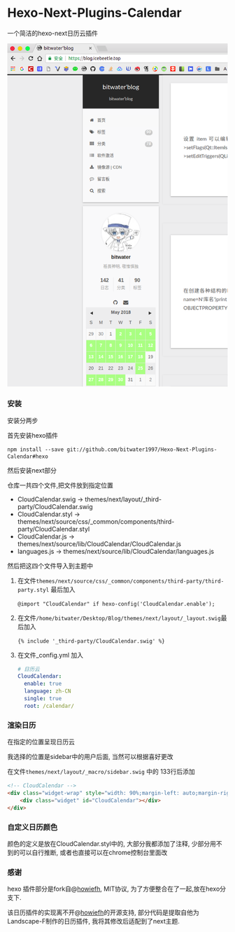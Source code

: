 # Hexo-Next-Plugins-Calendar

一个简洁的hexo-next日历云插件

![](show.png)

### 安装

安装分两步

首先安装hexo插件

```
npm install --save git://github.com/bitwater1997/Hexo-Next-Plugins-Calendar#hexo
```

然后安装next部分

仓库一共四个文件,把文件放到指定位置

-   CloudCalendar.swig   -> themes/next/layout/_third-party/CloudCalendar.swig
-   CloudCalendar.styl     -> themes/next/source/css/_common/components/third-party/CloudCalendar.styl
-   CloudCalendar.js        -> themes/next/source/lib/CloudCalendar/CloudCalendar.js
-   languages.js                -> themes/next/source/lib/CloudCalendar/languages.js

然后把这四个文件导入到主题中

1.  在文件`themes/next/source/css/_common/components/third-party/third-party.styl` 最后加入

    `@import "CloudCalendar" if hexo-config('CloudCalendar.enable');`

2.  在文件`/home/bitwater/Desktop/Blog/themes/next/layout/_layout.swig`最后加入

    `{% include '_third-party/CloudCalendar.swig' %}`

3.  在文件_config.yml 加入

    ```yaml
    # 日历云
    CloudCalendar:
      enable: true
      language: zh-CN
      single: true
      root: /calendar/
    ```

### 渲染日历

在指定的位置呈现日历云

我选择的位置是sidebar中的用户后面, 当然可以根据喜好更改

在文件`themes/next/layout/_macro/sidebar.swig` 中的 133行后添加

```html
<!-- CloudCalendar -->
<div class="widget-wrap" style="width: 90%;margin-left: auto;margin-right: auto; opacity: 0.97;">
	<div class="widget" id="CloudCalendar"></div>
</div>
```

### 自定义日历颜色

颜色的定义是放在CloudCalendar.styl中的, 大部分我都添加了注释, 少部分用不到的可以自行推断, 或者也直接可以在chrome控制台里面改



### 感谢

hexo 插件部分是fork自@[howiefh](https://github.com/howiefh), MIT协议, 为了方便整合在了一起,放在hexo分支下.

该日历插件的实现离不开@[howiefh](https://github.com/howiefh)的开源支持, 部分代码是提取自他为Landscape-F制作的日历插件, 我将其修改后适配到了next主题.


